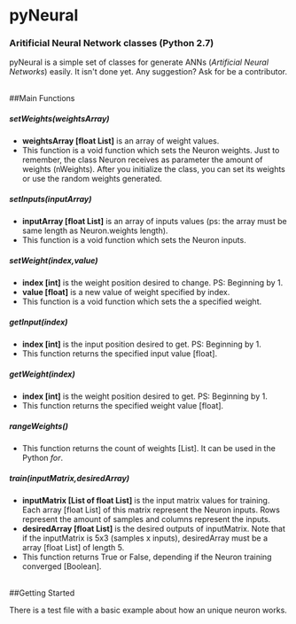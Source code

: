 # pyNeural
<h3>Aritificial Neural Network classes (Python 2.7)</h3>
<p>pyNeural is a simple set of classes for generate ANNs (<i>Artificial Neural Networks</i>) easily. It isn't done yet. Any suggestion? Ask for be a contributor.</p>
<br>
##Main Functions
<h5>setWeights(weightsArray)</h5>
<ul>
<li><b>weightsArray [float List]</b> is an array of weight values.</li>
<li>This function is a void function which sets the Neuron weights. Just to remember, the class Neuron receives as parameter the amount of weights (nWeights). After you initialize the class, you can set its weights or use the random weights generated.</li>
</ul>
<h5>setInputs(inputArray)</h5>
<ul>
<li><b>inputArray [float List]</b> is an array of inputs values (ps: the array must be same length as Neuron.weights length).</li>
<li>This function is a void function which sets the Neuron inputs.</li>
</ul>
<h5>setWeight(index,value)</h5>
<ul>
<li><b>index [int]</b> is the weight position desired to change. PS: Beginning by 1.</li>
<li><b>value [float]</b> is a new value of weight specified by index.</li>
<li>This function is a void function which sets the a specified weight.</li>
</ul>
<h5>getInput(index)</h5>
<ul>
<li><b>index [int]</b> is the input position desired to get. PS: Beginning by 1.</li>
<li>This function returns the specified input value [float].</li>
</ul>
<h5>getWeight(index)</h5>
<ul>
<li><b>index [int]</b> is the weight position desired to get. PS: Beginning by 1.</li>
<li>This function returns the specified weight value [float].</li>
</ul>
<h5>rangeWeights()</h5>
<ul>
<li>This function returns the count of weights [List]. It can be used in the Python <i>for</i>.</li>
</ul>
<h5>train(inputMatrix,desiredArray)</h5>
<ul>
<li><b>inputMatrix [List of float List]</b> is the input matrix values for training. Each array [float List] of this matrix represent the Neuron inputs. Rows represent the amount of samples and columns represent the inputs.</li>
<li><b>desiredArray [float List]</b> is the desired outputs of inputMatrix. Note that if the inputMatrix is 5x3 (samples x inputs), desiredArray must be a array [float List] of length 5.</li>
<li>This function returns True or False, depending if the Neuron training converged [Boolean].</li>
</ul>
<br>
##Getting Started
<p>There is a test file with a basic example about how an unique neuron works.</p>
